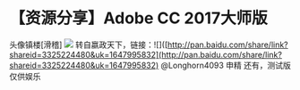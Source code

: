# 【资源分享】Adobe CC 2017大师版

头像镇楼\[滑稽\] ![](https://wvbarchive.s3-ap-northeast-1.amazonaws.com/4930881150/5d616d7a02087bf482328ebdfbd3572c13dfcffa.jpg) 转自嬴政天下，链接：!\[\]\([http://pan.baidu.com/share/link?shareid=3325224480&uk=1647995832](http://pan.baidu.com/share/link?shareid=3325224480&uk=1647995832) @Longhorn4093 申精 还有，测试版仅供娱乐

